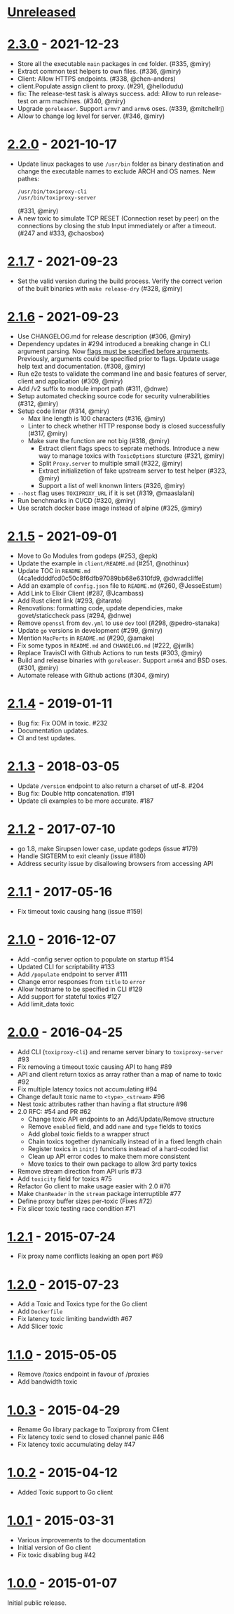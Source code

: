 # [Unreleased]

# [2.3.0] - 2021-12-23

* Store all the executable `main` packages in `cmd` folder. (#335, @miry)
* Extract common test helpers to own files. (#336, @miry)
* Client: Allow HTTPS endpoints. (#338, @chen-anders)
* client.Populate assign client to proxy. (#291, @hellodudu)
* fix: The release-test task is always success.
  add: Allow to run release-test on arm machines. (#340, @miry)
* Upgrade `goreleaser`. Support `armv7` and `armv6` oses. (#339, @mitchellrj)
* Allow to change log level for server. (#346, @miry)

# [2.2.0] - 2021-10-17

* Update linux packages to use `/usr/bin` folder as binary destination and change the executable names to
  exclude ARCH and OS names. New pathes:
  ```
  /usr/bin/toxiproxy-cli
  /usr/bin/toxiproxy-server
  ```
  (#331, @miry)
* A new toxic to simulate TCP RESET (Connection reset by peer) on the connections by closing
  the stub Input immediately or after a timeout. (#247 and #333, @chaosbox)

# [2.1.7] - 2021-09-23

* Set the valid version during the build process.
  Verify the correct verion of the built binaries with `make release-dry` (#328, @miry)

# [2.1.6] - 2021-09-23

* Use CHANGELOG.md for release description (#306, @miry)
* Dependency updates in #294 introduced a breaking change in CLI argument parsing.
  Now [flags must be specified before arguments](https://github.com/urfave/cli/blob/master/docs/migrate-v1-to-v2.md#flags-before-args).
  Previously, arguments could be specified prior to flags.
  Update usage help text and documentation. (#308, @miry)
* Run e2e tests to validate the command line and basic features of server,
  client and application (#309, @miry)
* Add /v2 suffix to module import path (#311, @dnwe)
* Setup automated checking source code for security vulnerabilities (#312, @miry)
* Setup code linter (#314, @miry)
  * Max line length is 100 characters (#316, @miry)
  * Linter to check whether HTTP response body is closed successfully (#317, @miry)
  * Make sure the function are not big (#318, @miry)
    * Extract client flags specs to seprate methods.
      Introduce a new way to manage toxics with `ToxicOptions` sturcture (#321, @miry)
    * Split `Proxy.server` to multiple small (#322, @miry)
    * Extract initializetion of fake upstream server to test helper (#323, @miry)
    * Support a list of well knonwn linters (#326, @miry)
* `--host` flag uses `TOXIPROXY_URL` if it is set (#319, @maaslalani)
* Run benchmarks in CI/CD (#320, @miry)
* Use scratch docker base image instead of alpine (#325, @miry)

# [2.1.5] - 2021-09-01

* Move to Go Modules from godeps (#253, @epk)
* Update the example in `client/README.md` (#251, @nothinux)
* Update TOC in `README.md` (4ca1eddddfcd0c50c8f6dfb97089bb68e6310fd9, @dwradcliffe)
* Add an example of `config.json` file to `README.md` (#260, @JesseEstum)
* Add Link to Elixir Client (#287, @Jcambass)
* Add Rust client link (#293, @itarato)
* Renovations: formatting code, update dependicies, make govet/staticcheck pass (#294, @dnwe)
* Remove `openssl` from `dev.yml` to use `dev` tool (#298, @pedro-stanaka)
* Update `go` versions in development (#299, @miry)
* Mention `MacPorts` in `README.md` (#290, @amake)
* Fix some typos in `README.md` and `CHANGELOG.md` (#222, @jwilk)
* Replace TravisCI with Github Actions to run tests (#303, @miry)
* Build and release binaries with `goreleaser`. Support `arm64` and BSD oses. (#301, @miry)
* Automate release with Github actions (#304, @miry)

# [2.1.4] - 2019-01-11

* Bug fix: Fix OOM in toxic. #232
* Documentation updates.
* CI and test updates.

# [2.1.3] - 2018-03-05

* Update `/version` endpoint to also return a charset of utf-8. #204
* Bug fix: Double http concatenation. #191
* Update cli examples to be more accurate. #187

# [2.1.2] - 2017-07-10

* go 1.8, make Sirupsen lower case, update godeps (issue #179)
* Handle SIGTERM to exit cleanly (issue #180)
* Address security issue by disallowing browsers from accessing API

# [2.1.1] - 2017-05-16

* Fix timeout toxic causing hang (issue #159)

# [2.1.0] - 2016-12-07

* Add -config server option to populate on startup #154
* Updated CLI for scriptability #133
* Add `/populate` endpoint to server #111
* Change error responses from `title` to `error`
* Allow hostname to be specified in CLI #129
* Add support for stateful toxics #127
* Add limit_data toxic

# [2.0.0] - 2016-04-25

* Add CLI (`toxiproxy-cli`) and rename server binary to `toxiproxy-server` #93
* Fix removing a timeout toxic causing API to hang #89
* API and client return toxics as array rather than a map of name to toxic #92
* Fix multiple latency toxics not accumulating #94
* Change default toxic name to `<type>_<stream>` #96
* Nest toxic attributes rather than having a flat structure #98
* 2.0 RFC: #54 and PR #62
    * Change toxic API endpoints to an Add/Update/Remove structure
    * Remove `enabled` field, and add `name` and `type` fields to toxics
    * Add global toxic fields to a wrapper struct
    * Chain toxics together dynamically instead of in a fixed length chain
    * Register toxics in `init()` functions instead of a hard-coded list
    * Clean up API error codes to make them more consistent
    * Move toxics to their own package to allow 3rd party toxics
* Remove stream direction from API urls #73
* Add `toxicity` field for toxics #75
* Refactor Go client to make usage easier with 2.0 #76
* Make `ChanReader` in the `stream` package interruptible #77
* Define proxy buffer sizes per-toxic (Fixes #72)
* Fix slicer toxic testing race condition #71

# [1.2.1] - 2015-07-24

* Fix proxy name conflicts leaking an open port #69

# [1.2.0] - 2015-07-23

* Add a Toxic and Toxics type for the Go client
* Add `Dockerfile`
* Fix latency toxic limiting bandwidth #67
* Add Slicer toxic

# [1.1.0] - 2015-05-05

* Remove /toxics endpoint in favour of /proxies
* Add bandwidth toxic

# [1.0.3] - 2015-04-29

* Rename Go library package to Toxiproxy from Client
* Fix latency toxic send to closed channel panic #46
* Fix latency toxic accumulating delay #47

# [1.0.2] - 2015-04-12

* Added Toxic support to Go client

# [1.0.1] - 2015-03-31

* Various improvements to the documentation
* Initial version of Go client
* Fix toxic disabling bug #42

# [1.0.0] - 2015-01-07

Initial public release.

[Unreleased]: https://github.com/Shopify/toxiproxy/compare/v2.3.0...HEAD
[2.3.0]: https://github.com/Shopify/toxiproxy/compare/v2.2.0...v2.3.0
[2.2.0]: https://github.com/Shopify/toxiproxy/compare/v2.1.7...v2.2.0
[2.1.7]: https://github.com/Shopify/toxiproxy/compare/v2.1.6...v2.1.7
[2.1.6]: https://github.com/Shopify/toxiproxy/compare/v2.1.5...v2.1.6
[2.1.5]: https://github.com/Shopify/toxiproxy/compare/v2.1.4...v2.1.5
[2.1.4]: https://github.com/Shopify/toxiproxy/compare/v2.1.3...v2.1.4
[2.1.3]: https://github.com/Shopify/toxiproxy/compare/v2.1.2...v2.1.3
[2.1.2]: https://github.com/Shopify/toxiproxy/compare/v2.1.1...v2.1.2
[2.1.1]: https://github.com/Shopify/toxiproxy/compare/v2.1.0...v2.1.1
[2.1.0]: https://github.com/Shopify/toxiproxy/compare/v2.0.0...v2.1.0
[2.0.0]: https://github.com/Shopify/toxiproxy/compare/v1.2.1...v2.0.0
[1.2.1]: https://github.com/Shopify/toxiproxy/compare/v1.2.0...v1.2.1
[1.2.0]: https://github.com/Shopify/toxiproxy/compare/v1.1.0...v1.2.0
[1.1.0]: https://github.com/Shopify/toxiproxy/compare/v1.0.3...v1.1.0
[1.0.3]: https://github.com/Shopify/toxiproxy/compare/v1.0.2...v1.0.3
[1.0.2]: https://github.com/Shopify/toxiproxy/compare/v1.0.1...v1.0.2
[1.0.1]: https://github.com/Shopify/toxiproxy/compare/v1.0.0...v1.0.1
[1.0.0]: https://github.com/Shopify/toxiproxy/releases/tag/v1.0.0
